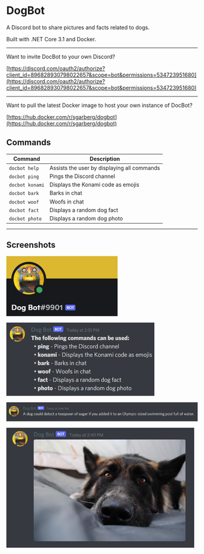 # DogBot
A Discord bot to share pictures and facts related to dogs.

Built with .NET Core 3.1 and Docker.

---

Want to invite DocBot to your own Discord?

[https://discord.com/oauth2/authorize?client_id=896828930798022657&scope=bot&permissions=534723951680](https://discord.com/oauth2/authorize?client_id=896828930798022657&scope=bot&permissions=534723951680)

---

Want to pull the latest Docker image to host your own instance of DocBot?

[https://hub.docker.com/r/sgarberg/dogbot](https://hub.docker.com/r/sgarberg/dogbot)

## Commands
| Command | Description |
| ------------- | ------------- |
| `docbot help` | Assists the user by displaying all commands |
| `docbot ping` | Pings the Discord channel |
| `docbot konami` | Displays the Konami code as emojis |
| `docbot bark` | Barks in chat |
| `docbot woof` | Woofs in chat |
| `docbot fact` | Displays a random dog fact |
| `docbot photo` | Displays a random dog photo |

---

## Screenshots

![image](/Documentation/Images/user.png)

![image](/Documentation/Images/help.png)

![image](/Documentation/Images/fact.png)

![image](/Documentation/Images/photo.png)
